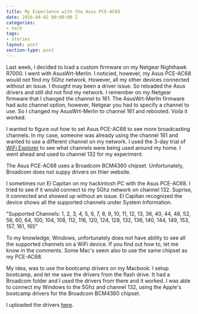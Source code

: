 ```yaml
---
title: My Experience with the Asus PCE-AC68
date: 2016-04-02 00:00:00 Z
categories:
- tech
tags:
- stories
layout: post
section-type: post
---
```


Last week, I decided to load a custom firmware on my Netgear Nighthawk R7000.  I went with AsusWrt-Merlin. I noticied, however, my Asus PCE-AC68 would not find my 5Ghz network. However, all my other devices connected without an issue. I thought may been a driver issue. So reloaded the Asus drivers and still did not find my network. I remember on my Netgear firmware that I changed the channel to 161. The AsusWrt-Merlin firmware had auto channel option, however, Netgear you had to specify a channel to use. So I changed my AsusWrt-Merlin to channel 161 and rebooted. Voila it worked. 

I wanted to figure out how to set Asus PCE-AC68 to see more broadcasting channels. In my case, someone was already using the channel 161 and wanted to use a different channel on my network. I used the 3-day trial of [WiFi Explorer](https://www.adriangranados.com/apps/wifi-explorer) to see what channels were being used around my home. I went ahead and used to channel 132 for my experiment. 

The Asus PCE-AC68 uses a Broadcom BCM4360 chipset. Unfortunately, Broadcom does not suppy drivers on thier website. 

I sometimes run El Capitan on my hackintosh PC with the Asus PCE-AC68. I tried to see if it would connect to my 5Ghz network on channel 132. Suprise, it connected and showed up without an issue. El Capitan recognized the device shows all the supported channels under System Information. 

"Supported Channels:	1, 2, 3, 4, 5, 6, 7, 8, 9, 10, 11, 12, 13, 36, 40, 44, 48, 52, 56, 60, 64, 100, 104, 108, 112, 116, 120, 124, 128, 132, 136, 140, 144, 149, 153, 157, 161, 165"

To my knowledge, Windows, unfortunately does not have ability to see all the supported channels on a WiFi device. If you find out how to, let me know in the comments.  Some Mac's seem also to use the same chipset as my PCE-AC68. 

My idea, was to use the bootcamp drivers on my Macbook.  I setup bootcamp, and let me save the drivers from the flash drive.  It had a Broadcom folder and I used the drivers from there and it worked.  I was able to connect my Windows to the 5Ghz and channel 132, using the Apple's bootcamp drivers for the Broadcom BCM4360 chipset.

I uploaded the drivers [here](http://mtauberjr.xyz/files/BroadcomWirelessWin8x64.exe).
